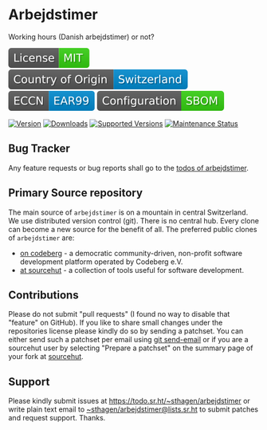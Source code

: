 # Arbejdstimer

Working hours (Danish arbejdstimer) or not?

[![license](badges/license-spdx-mit.svg)](https://git.sr.ht/~sthagen/arbejdstimerNAME/tree/default/item/LICENSE)
[![Country of Origin](badges/country-of-origin-name-switzerland-neutral.svg)](https://git.sr.ht/~sthagen/arbejdstimerNAME/tree/default/item/COUNTRY-OF-ORIGIN)
[![Export Classification Control Number (ECCN)](badges/export-control-classification-number_eccn-ear99-neutral.svg)](https://git.sr.ht/~sthagen/arbejdstimerNAME/tree/default/item/EXPORT-CONTROL-CLASSIFICATION-NUMBER)
[![Configuration](badges/configuration-sbom.svg)](third-party/index.html)

[![Version](https://img.shields.io/pypi/v/arbejdstimerNAME.svg?style=flat)](https://pypi.python.org/pypi/arbejdstimerNAME/)
[![Downloads](https://static.pepy.tech/badge/arbejdstimerNAME/month)](https://pepy.tech/project/arbejdstimerNAME)
[![Supported Versions](https://img.shields.io/pypi/pyversions/arbejdstimerNAME.svg?style=flat)](https://pypi.python.org/pypi/arbejdstimerNAME/)
[![Maintenance Status](https://img.shields.io/github/commit-activity/y/sthagen/arbejdstimerNAME.svg?style=flat)](https://git.sr.ht/~sthagen/arbejdstimerNAME/log)

## Bug Tracker

Any feature requests or bug reports shall go to the [todos of arbejdstimer](https://todo.sr.ht/~sthagen/arbejdstimer).

## Primary Source repository

The main source of `arbejdstimer` is on a mountain in central Switzerland.
We use distributed version control (git).
There is no central hub.
Every clone can become a new source for the benefit of all.
The preferred public clones of `arbejdstimer` are:

* [on codeberg](https://codeberg.org/sthagen/arbejdstimer) - a democratic community-driven, non-profit software development platform operated by Codeberg e.V.
* [at sourcehut](https://git.sr.ht/~sthagen/arbejdstimer) - a collection of tools useful for software development.

## Contributions

Please do not submit "pull requests" (I found no way to disable that "feature" on GitHub).
If you like to share small changes under the repositories license please kindly do so by sending a patchset.
You can either send such a patchset per email using [git send-email](https://git-send-email.io) or 
if you are a sourcehut user by selecting "Prepare a patchset" on the summary page of your fork at [sourcehut](https://git.sr.ht/).

## Support

Please kindly submit issues at <https://todo.sr.ht/~sthagen/arbejdstimer> or write plain text email to <~sthagen/arbejdstimer@lists.sr.ht> to submit patches and request support. Thanks.
